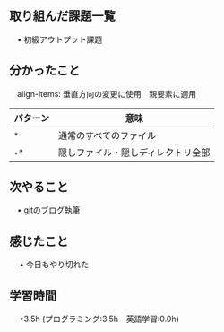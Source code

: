 ## 取り組んだ課題一覧

 　• 初級アウトプット課題

## 分かったこと

 　align-items: 垂直方向の変更に使用　親要素に適用

| パターン | 意味 |
| --- | --- |
| `*` | 通常のすべてのファイル |
| `.*` | 隠しファイル・隠しディレクトリ全部|

## 次やること　
           
 　• gitのブログ執筆

## 感じたこと

　 • 今日もやり切れた

## 学習時間

　 •3.5h (プログラミング:3.5h　英語学習:0.0h)